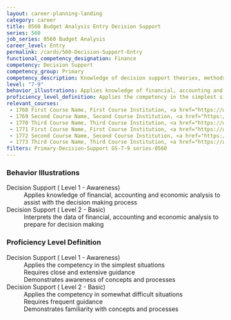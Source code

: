 ```yaml
---
layout: career-planning-landing
category: career
title: 0560 Budget Analysis Entry Decision Support
series: 560
job_series: 0560 Budget Analysis
career_level: Entry
permalink: /cards/560-Decision-Support-Entry
functional_competency_designation: Finance
competency: Decision Support
competency_group: Primary
competency_description: Knowledge of decision support theories, methods, and tools for identifying, synthesizing, representing, and evaluating the important aspects of a decision situation and prescribing the recommended course for decision makers and other stakeholders
level: "7-9"
behavior_illustrations: Applies knowledge of financial, accounting and economic analysis to assist with the decision making process ? Interprets the data of financial, accounting and economic analysis to prepare for decision making
proficiency_level_definition: Applies the competency in the simplest situations ? Requires close and extensive guidance ? Demonstrates awareness of concepts and processes ? Applies the competency in somewhat difficult situations ? Requires frequent guidance ? Demonstrates familiarity with concepts and processes
relevant_courses: 
 - 1768 First Course Name, First Course Institution, <a href="https://www.cfo.gov">www.cfo.gov</a>
 - 1769 Second Course Name, Second Course Institution, <a href="https://www.cfo.gov">www.cfo.gov</a>
 - 1770 Third Course Name, Third Course Institution, <a href="https://www.cfo.gov">www.cfo.gov</a>
 - 1771 First Course Name, First Course Institution, <a href="https://www.cfo.gov">www.cfo.gov</a>
 - 1772 Second Course Name, Second Course Institution, <a href="https://www.cfo.gov">www.cfo.gov</a>
 - 1773 Third Course Name, Third Course Institution, <a href="https://www.cfo.gov">www.cfo.gov</a>
filters: Primary-Decision-Support GS-7-9 series-0560
---
```


<div class="desktop:grid-col-6 margin-y-205">
  <div class="border-top-05 bg-white padding-2 shadow-5 height-full members-hover border-1px border-gray-30 border-top-orange radius-lg">
    <h3>Behavior Illustrations</h3>
    <dl class="text-base"><dt>Decision Support ( Level 1 - Awareness)</dt><dd>Applies knowledge of financial, accounting and economic analysis to assist with the decision making process</dd><dt>Decision Support ( Level 2 - Basic)</dt><dd>Interprets the data of financial, accounting and economic analysis to prepare for decision making</dd></dl>
  </div>
</div>
<div class="desktop:grid-col-6 margin-y-205">
  <div class="border-top-05 bg-white padding-2 shadow-5 height-full members-hover border-1px border-gray-30 border-top-orange radius-lg">
    <h3>Proficiency Level Definition</h3>
    <dl class="text-base"><dt>Decision Support ( Level 1 - Awareness)</dt><dd>Applies the competency in the simplest situations </dd><dd> Requires close and extensive guidance </dd><dd> Demonstrates awareness of concepts and processes</dd><dt>Decision Support ( Level 2 - Basic)</dt><dd>Applies the competency in somewhat difficult situations </dd><dd> Requires frequent guidance </dd><dd> Demonstrates familiarity with concepts and processes</dd></dl>
  </div>
</div>
